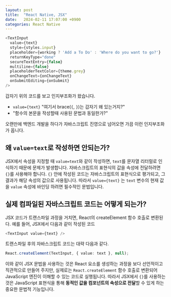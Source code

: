 ```yaml
---
layout: post
title:  "React Native, JSX"
date:   2024-02-11 17:07:00 +0900
categories: React Native
---
```


```typescript
<TextInput
  value={text}
  style={styles.input}
  placeholder={working ? 'Add a To Do' : 'Where do you want to go?'}
  returnKeyType="done"
  secureTextEntry={false}
  multiline={false}
  placeholderTextColor={theme.grey}
  onChangeText={onChangeText}
  onSubmitEditing={onSubmit}
/>
```

갑자기 위의 코드를 보고 인지부조화가 왔습니다.

- `value={text}` "여기서 brace(`{`, `}`)는 갑자기 왜 있는거지?"
- "함수의 본문을 작성할때 사용된 문법과 동일한가?" 

오랜만에 백엔드 개발을 하다가 자바스크립트 진영으로 넘어오면 가끔 이런 인지부조화가 옵니다.

## 왜 `value=text`로 작성하면 안되는가?

JSX에서 속성을 지정할 때 `value=text`와 같이 작성하면, `text`를 문자열 리터럴로 인식하기 때문에 문제가 발생합니다. 자바스크립트의 표현식의 값을 속성에 전달하려면 `{}`를 사용해야 합니다. `{}` 안에 작성된 코드는 자바스크립트의 표현식으로 평가되고, 그 결과가 해당 속성의 값으로 사용됩니다. 따라서 `value={text}` 는 `text` 변수의 현재 값을 `value` 속성에 바인딩 하려면 필수적인 문법입니다.

## 실제 컴파일된 자바스크립트 코드는 어떻게 되는가?

JSX 코드가 트랜스파일 과정을 거치면, React의 createElement 함수 호출로 변환된다. 예를 들어, JSX에서 다음과 같이 작성된 코드

```typescript
<TextInput value={text} />
```

트랜스파일 후의 자바스크립트 코드는 대략 다음과 같다.

```Typescript
React.createElement(TextInput, { value: text }, null);
```

이와 같이 JSX 문법을 사용하는 것은 React 요소를 생성하는 과정을 보다 선언적이고 직관적으로 만들어 주지만, 실제로는 `React.createElement` 함수 호출로 변환되어 JavaScript 엔진이 이해할 수 있는 코드로 실행됩니다. 따라서 JSX에서 `{}`를 사용하는 것은 JavaScript 표현식을 통해 **동적인 값을 컴포넌트의 속성으로 전달**할 수 있게 하는 중요한 문법적 기능입니다.
